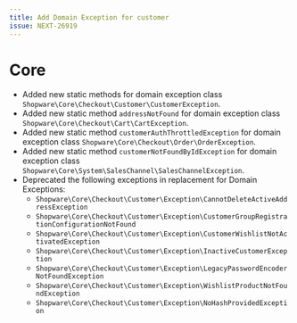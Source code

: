 ```yaml
---
title: Add Domain Exception for customer
issue: NEXT-26919
---
```

# Core
* Added new static methods for domain exception class `Shopware\Core\Checkout\Customer\CustomerException`.
* Added new static method `addressNotFound` for domain exception class `Shopware\Core\Checkout\Cart\CartException`.
* Added new static method `customerAuthThrottledException` for domain exception class `Shopware\Core\Checkout\Order\OrderException`.
* Added new static method `customerNotFoundByIdException` for domain exception class `Shopware\Core\System\SalesChannel\SalesChannelException`.
* Deprecated the following exceptions in replacement for Domain Exceptions:
    * `Shopware\Core\Checkout\Customer\Exception\CannotDeleteActiveAddressException`
    * `Shopware\Core\Checkout\Customer\Exception\CustomerGroupRegistrationConfigurationNotFound`
    * `Shopware\Core\Checkout\Customer\Exception\CustomerWishlistNotActivatedException`
    * `Shopware\Core\Checkout\Customer\Exception\InactiveCustomerException`
    * `Shopware\Core\Checkout\Customer\Exception\LegacyPasswordEncoderNotFoundException`
    * `Shopware\Core\Checkout\Customer\Exception\WishlistProductNotFoundException`
    * `Shopware\Core\Checkout\Customer\Exception\NoHashProvidedException`
